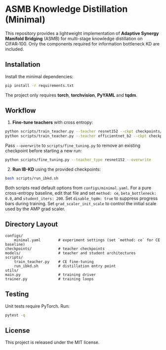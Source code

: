 # ASMB Knowledge Distillation (Minimal)

This repository provides a lightweight implementation of **Adaptive Synergy Manifold Bridging** (ASMB) for multi-stage knowledge distillation on CIFAR‑100. Only the components required for information bottleneck KD are included.

## Installation

Install the minimal dependencies:

```bash
pip install -r requirements.txt
```
The project only requires **torch**, **torchvision**, **PyYAML** and **tqdm**.

## Workflow

1. **Fine-tune teachers** with cross entropy:

```bash
python scripts/train_teacher.py --teacher resnet152 --ckpt checkpoints/resnet152_ft.pth
python scripts/train_teacher.py --teacher efficientnet_b2 --ckpt checkpoints/efficientnet_b2_ft.pth
```

Pass `--overwrite` to `scripts/fine_tuning.py` to remove an existing checkpoint
before starting a new run:

```bash
python scripts/fine_tuning.py --teacher_type resnet152 --overwrite
```

2. **Run IB-KD** using the provided checkpoints:

```bash
bash scripts/run_ibkd.sh
```

Both scripts read default options from `configs/minimal.yaml`.
For a pure cross-entropy baseline, edit that file and set `method: ce`,
`beta_bottleneck: 0.0`, and `student_iters: 200`.
Set `disable_tqdm: true` to suppress progress bars during training.
Set `grad_scaler_init_scale` to control the initial scale used by the AMP grad
scaler.

## Directory Layout

```
configs/
    minimal.yaml        # experiment settings (set `method: ce` for CE baseline)
checkpoints/            # teacher checkpoints
models/                 # teacher and student architectures
scripts/
    train_teacher.py    # CE fine-tuning
    run_ibkd.sh         # distillation entry point
utils/
main.py                 # training driver
trainer.py              # training loops
```

## Testing

Unit tests require PyTorch. Run:

```bash
pytest -q
```

## License

This project is released under the MIT license.
